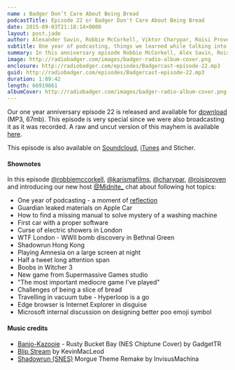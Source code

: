 ```yaml
---
name : Badger Don’t Care About Being Bread
podcastTitle: Episode 22 or Badger Don't Care About Being Bread
date: 2015-09-03T21:18:14+0000
layout: post.jade
author: Alexander Savin, Robbie McCorkell, Viktor Charypar, Roisi Proven, Mónika Ferencz-Szabó
subtitle: One year of podcasting, things we learned while talking into mic. Guardian leaked materials on the upcoming Apple Car. Finding missing manual to a waching machine. Curse of electric showers in London Bethnal Green. Bombs in Bethnal Green. Boobs in Witcher 3. Challenges of being a slice of bread. Hyperloop news. Microsoft Edge impressions (not impressed).
summary: In this anniversary episode Robbie McCorkell, Alex Savin, Roisi Proven, Viktor Charypar and introducing Mónika Ferencz-Szabó mostly talk about being bread. They also reflect on one year of podcasting, upcoming Apple Car, curse of electric showers in London, bomb in Bethnal Green, boobs in Witcher 3, Hyperloop and Microsoft Edge browser. For full shownotes and links check our website http://www.radiobadger.com
image: http://radiobadger.com/images/badger-radio-album-cover.png
enclosure: http://radiobadger.com/episodes/Badgercast-episode-22.mp3
guid: http://radiobadger.com/episodes/Badgercast-episode-22.mp3
duration: 1:09:42
length: 66919861
albumCover: http://radiobadger.com/images/badger-radio-album-cover.png
---
```


Our one year anniversary episode 22 is released and available for [download](http://radiobadger.com/episodes/Badgercast-episode-22.mp3) (MP3, 67mb). This episode is very special since we were also broadcasting it as it was recorded. A raw and uncut version of this mayhem is available [here](https://www.youtube.com/watch?v=OT07pbCGEXQ).

This episode is also available on [Soundcloud](https://soundcloud.com/karismafilms/radio-badger-episode-22), [iTunes](https://itunes.apple.com/gb/podcast/radio-badger-tech-podcast/id918884643?mt=2) and Sticher.

#### Shownotes

In this episode [@robbiemccorkell](https://twitter.com/robbiemccorkell), [@karismafilms](https://twitter.com/karismafilms), [@charypar](https://twitter.com/charypar), [@roisiproven](https://twitter.com/roisiproven) and introducing our new host [@Midnite_](https://twitter.com/Midnite_)  chat about following hot topics:

* One year of podcasting - a moment of [reflection](https://alexsavin.me/eng/posts/2015-08-23-radio-badger-anniversary.html)
* Guardian leaked materials on Apple Car
* How to find a missing manual to solve mystery of a washing machine
* First car with a proper software
* Curse of electric showers in London
* WTF London - WWII bomb discovery in Bethnal Green
* Shadowrun Hong Kong
* Playing Amnesia on a large screen at night
* Half a tweet long attention span
* Boobs in Witcher 3
* New game from Supermassive Games studio
* "The most important mediocre game I've played"
* Challenges of being a slice of bread
* Travelling in vacuum tube - Hyperloop is a go
* Edge browser is Internet Explorer in disguise
* Microsoft internal discussion on designing better poo emoji symbol


#### Music credits

* [Banjo-Kazooie](https://soundcloud.com/gadgettr/banjo-kazooie-rusty-bucket-bay-nes-chiptune-cover) - Rusty Bucket Bay (NES Chiptune Cover) by GadgetTR
* [Blip Stream](https://soundcloud.com/kevin-9-1/blip-stream) by KevinMacLeod
* [Shadowrun (SNES)](https://soundcloud.com/invisusmachina/shadowrun-snes-morgue-theme) Morgue Theme Remake by InvisusMachina
